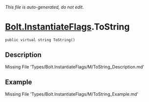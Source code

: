 *This file is auto-generated, do not edit.*

# [Bolt.InstantiateFlags](Types/Bolt.InstantiateFlags.md).ToString
`public virtual string ToString()`
## Description
Missing File 'Types/Bolt.InstantiateFlags/M/ToString_Description.md'
## Example
Missing File 'Types/Bolt.InstantiateFlags/M/ToString_Example.md'
